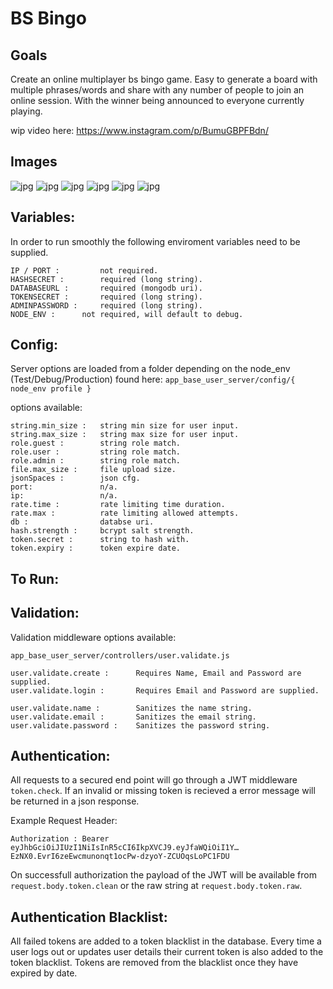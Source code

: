 <!-- # vue-basic-client-server -->
# BS Bingo
<!-- A simple complete Vue.js client and Node.js server project. -->



## Goals
Create an online multiplayer bs bingo game.
Easy to generate a board with multiple phrases/words and share with any number of people to join an online session. With the winner being announced to everyone currently playing.


wip video here: https://www.instagram.com/p/BumuGBPFBdn/


## Images
![jpg](./docs/index.jpeg?raw=true "index")
![jpg](./docs/lobby.jpeg?raw=true "lobby")
![jpg](./docs/join.jpeg?raw=true "join")
![jpg](./docs/game.jpeg?raw=true "game")
![jpg](./docs/game_play.jpeg?raw=true "game_play")
![jpg](./docs/game_win.jpeg?raw=true "game_win")


## Variables:

In order to run smoothly the following enviroment variables need to be supplied.

	IP / PORT : 		not required.
	HASHSECRET : 		required (long string).
	DATABASEURL : 		required (mongodb uri).
	TOKENSECRET : 		required (long string).
	ADMINPASSWORD : 	required (long string).
	NODE_ENV : 		not required, will default to debug.



## Config: 

Server options are loaded from a folder depending on the node_env (Test/Debug/Production) found here: `app_base_user_server/config/{ node_env profile }`

options available:

	string.min_size : 	string min size for user input.
	string.max_size : 	string max size for user input.
	role.guest : 		string role match.
	role.user : 		string role match.
	role.admin : 		string role match.
	file.max_size : 	file upload size.
	jsonSpaces : 		json cfg.
	port:		 		n/a.
	ip: 				n/a.
	rate.time : 		rate limiting time duration.
	rate.max : 			rate limiting allowed attempts.
	db : 				databse uri.
	hash.strength : 	bcrypt salt strength.
	token.secret : 		string to hash with.
	token.expiry : 		token expire date.

	

## To Run:

<!-- Working example here: https://warm-chamber-83596.herokuapp.com/

`NPM start` from the server folder will start the server and serve the front end on request.

You can also run the server and front end seperately. To run the front end `NPM serve` in order to run via the Vue-Cli. 
 -->


## Validation:

Validation middleware options available: 

	app_base_user_server/controllers/user.validate.js

	user.validate.create : 		Requires Name, Email and Password are supplied.
	user.validate.login : 		Requires Email and Password are supplied.

	user.validate.name : 		Sanitizes the name string. 
	user.validate.email :		Sanitizes the email string. 	
	user.validate.password : 	Sanitizes the password string. 



## Authentication:

All requests to a secured end point will go through a JWT middleware `token.check`. If an invalid or missing token is recieved a error message will be returned in a json response.

Example Request Header:

	Authorization : Bearer eyJhbGciOiJIUzI1NiIsInR5cCI6IkpXVCJ9.eyJfaWQiOiI1Y…EzNX0.EvrI6zeEwcmunonqt1ocPw-dzyoY-ZCUOqsLoPC1FDU

On successfull authorization the payload of the JWT will be available from `request.body.token.clean` or the raw string at `request.body.token.raw`.



## Authentication Blacklist:

All failed tokens are added to a token blacklist in the database.
Every time a user logs out or updates user details their current token is also added to the token blacklist.
Tokens are removed from the blacklist once they have expired by date.







